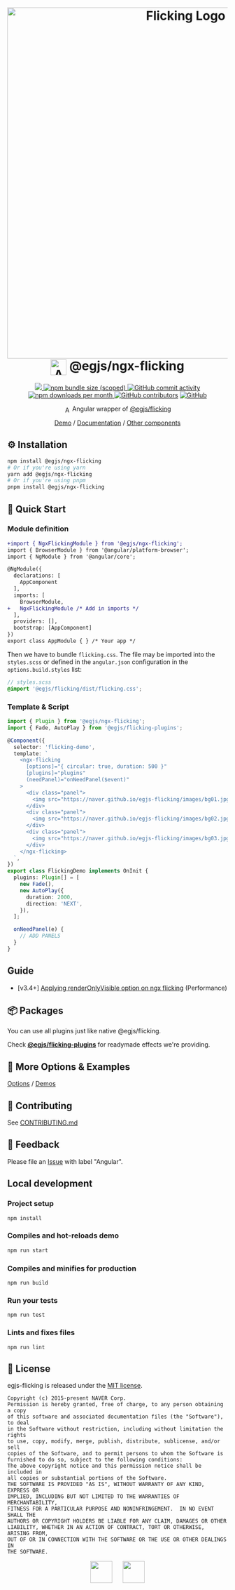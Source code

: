 <h1 align=center>
  <img width="800" alt="Flicking Logo" src="https://naver.github.io/egjs-flicking/images/flicking.svg"><br/>
  <img alt="Angular" src="https://naver.github.io/egjs-flicking/images/angular.svg" width="36" valign="middle">
  @egjs/ngx-flicking
</h1>

<p align=center>
  <a href="https://www.npmjs.com/package/@egjs/ngx-flicking" target="_blank">
    <img src="https://img.shields.io/npm/v/@egjs/ngx-flicking.svg?style=flat-square&color=dd0031&label=version&logo=NPM">
  </a>
  <a href="https://www.npmjs.com/package/@egjs/ngx-flicking" target="_blank">
    <img alt="npm bundle size (scoped)" src="https://img.shields.io/bundlephobia/minzip/@egjs/ngx-flicking.svg?style=flat-square&label=%F0%9F%92%BE%20gzipped&color=007acc">
  </a>
  <a href="https://github.com/naver/egjs-flicking/graphs/commit-activity">
    <img alt="GitHub commit activity" src="https://img.shields.io/github/commit-activity/m/naver/egjs-flicking.svg?style=flat-square&label=%E2%AC%86%20commits&color=08CE5D">
  </a>
  <a href="https://www.npmjs.com/package/@egjs/ngx-flicking" target="_blank">
    <img src="https://img.shields.io/npm/dm/@egjs/ngx-flicking.svg?style=flat-square&label=%E2%AC%87%20downloads&color=08CE5D" alt="npm downloads per month">
  </a>
  <a href="https://github.com/naver/egjs-flicking/graphs/contributors" target="_blank">
    <img alt="GitHub contributors" src="https://img.shields.io/github/contributors/naver/egjs-flicking.svg?label=%F0%9F%91%A5%20contributors&style=flat-square&color=08CE5D"></a>
  <a href="https://github.com/naver/egjs-flicking/blob/master/LICENSE" target="_blank">
    <img alt="GitHub" src="https://img.shields.io/github/license/naver/egjs-flicking.svg?style=flat-square&label=%F0%9F%93%9C%20license&color=08CE5D">
  </a>
</p>

<p align=center>
  <img alt="Angular" src="https://naver.github.io/egjs-flicking/images/angular.svg" width="15" valign="middle"> Angular wrapper of <a href="https://github.com/naver/egjs-flicking">@egjs/flicking</a>
</p>

<p align=center>
  <a href="https://codesandbox.io/s/egjsngx-flicking-examples-czb2g">Demo</a> / <a href="https://naver.github.io/egjs-flicking/release/latest/doc/index.html">Documentation</a> / <a href="https://naver.github.io/egjs/" />Other components</a>
</p>

## ⚙️ Installation

```sh
npm install @egjs/ngx-flicking
# Or if you're using yarn
yarn add @egjs/ngx-flicking
# Or if you're using pnpm
pnpm install @egjs/ngx-flicking
```

## 🏃 Quick Start

### Module definition

```diff
+import { NgxFlickingModule } from '@egjs/ngx-flicking';
import { BrowserModule } from '@angular/platform-browser';
import { NgModule } from '@angular/core';

@NgModule({
  declarations: [
    AppComponent
  ],
  imports: [
    BrowserModule,
+   NgxFlickingModule /* Add in imports */
  ],
  providers: [],
  bootstrap: [AppComponent]
})
export class AppModule { } /* Your app */
```

Then we have to bundle `flicking.css`. The file may be imported into the `styles.scss` or defined in the `angular.json` configuration in the `options.build.styles` list:

```scss
// styles.scss
@import '@egjs/flicking/dist/flicking.css';
```

### Template & Script

```ts
import { Plugin } from '@egjs/ngx-flicking';
import { Fade, AutoPlay } from '@egjs/flicking-plugins';

@Component({
  selector: 'flicking-demo',
  template: `
    <ngx-flicking
      [options]="{ circular: true, duration: 500 }"
      [plugins]="plugins"
      (needPanel)="onNeedPanel($event)"
    >
      <div class="panel">
        <img src="https://naver.github.io/egjs-flicking/images/bg01.jpg" />
      </div>
      <div class="panel">
        <img src="https://naver.github.io/egjs-flicking/images/bg02.jpg" />
      </div>
      <div class="panel">
        <img src="https://naver.github.io/egjs-flicking/images/bg03.jpg" />
      </div>
    </ngx-flicking>
  `,
})
export class FlickingDemo implements OnInit {
  plugins: Plugin[] = [
    new Fade(),
    new AutoPlay({
      duration: 2000,
      direction: 'NEXT',
    }),
  ];

  onNeedPanel(e) {
    // ADD PANELS
  }
}
```

## Guide

- \[v3.4+\] [Applying renderOnlyVisible option on ngx flicking](https://github.com/naver/egjs-flicking/wiki/Applying-renderOnlyVisible-option-on-ngx-flicking) (Performance)

## 📦 Packages

You can use all plugins just like native @egjs/flicking.

Check [**@egjs/flicking-plugins**](https://github.com/naver/egjs-flicking-plugins) for readymade effects we're providing.

## 📖 More Options & Examples

[Options](https://naver.github.io/egjs-flicking/Options) / [Demos](https://naver.github.io/egjs-flicking/Demos)

## 🙌 Contributing

See [CONTRIBUTING.md](https://github.com/naver/egjs-flicking/blob/master/CONTRIBUTING.md)

## 📝 Feedback

Please file an [Issue](https://github.com/naver/egjs-flicking/issues) with label "Angular".

## Local development

### Project setup

```
npm install
```

### Compiles and hot-reloads demo

```sh
npm run start
```

### Compiles and minifies for production

```
npm run build
```

### Run your tests

```
npm run test
```

### Lints and fixes files

```
npm run lint
```

## 📜 License

egjs-flicking is released under the [MIT license](http://naver.github.io/egjs/license.txt).

```
Copyright (c) 2015-present NAVER Corp.
Permission is hereby granted, free of charge, to any person obtaining a copy
of this software and associated documentation files (the "Software"), to deal
in the Software without restriction, including without limitation the rights
to use, copy, modify, merge, publish, distribute, sublicense, and/or sell
copies of the Software, and to permit persons to whom the Software is
furnished to do so, subject to the following conditions:
The above copyright notice and this permission notice shall be included in
all copies or substantial portions of the Software.
THE SOFTWARE IS PROVIDED "AS IS", WITHOUT WARRANTY OF ANY KIND, EXPRESS OR
IMPLIED, INCLUDING BUT NOT LIMITED TO THE WARRANTIES OF MERCHANTABILITY,
FITNESS FOR A PARTICULAR PURPOSE AND NONINFRINGEMENT.  IN NO EVENT SHALL THE
AUTHORS OR COPYRIGHT HOLDERS BE LIABLE FOR ANY CLAIM, DAMAGES OR OTHER
LIABILITY, WHETHER IN AN ACTION OF CONTRACT, TORT OR OTHERWISE, ARISING FROM,
OUT OF OR IN CONNECTION WITH THE SOFTWARE OR THE USE OR OTHER DEALINGS IN
THE SOFTWARE.
```

<p align=center>
  <a href="https://naver.github.io/egjs/"><img height="50" src="https://naver.github.io/egjs/img/logotype1_black.svg" ></a>&nbsp;&nbsp;&nbsp;&nbsp;&nbsp;&nbsp;<a href="https://github.com/naver"><img height="50" src="https://naver.github.io/OpenSourceGuide/book/assets/naver_logo.png" /></a>
</p>

